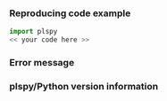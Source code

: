 <!-- Please describe the issue in detail here, and fill in the fields below -->
<!-- If you're filing anything other than an issue, feel free to disregard this template-->
<!-- Assign a label and a Project (please use plspy-board) on the right side of the page-->

### Reproducing code example

<!-- A short code example that reproduces the problem/missing feature. It should be
self-contained, i.e., possible to run as-is via 'python myproblem.py' -->

```python
import plspy
<< your code here >>
```

<!-- Remove these sections for a feature request -->

### Error message

<!-- Full error message, if any (starting from line Traceback: ...) -->

### plspy/Python version information

<!-- Output from 'import sys, plspy; print(plspy.__version__, sys.version)' -->
